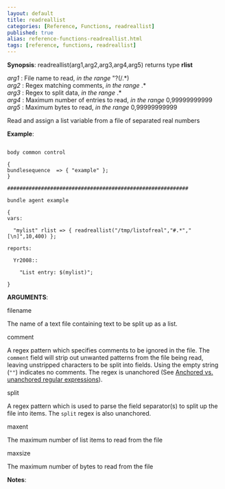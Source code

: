 ```yaml
---
layout: default
title: readreallist
categories: [Reference, Functions, readreallist]
published: true
alias: reference-functions-readreallist.html
tags: [reference, functions, readreallist]
---
```




**Synopsis**: readreallist(arg1,arg2,arg3,arg4,arg5) returns type
**rlist**

  
 *arg1* : File name to read, *in the range* "?(/.\*)   
 *arg2* : Regex matching comments, *in the range* .\*   
 *arg3* : Regex to split data, *in the range* .\*   
 *arg4* : Maximum number of entries to read, *in the range*
0,99999999999   
 *arg5* : Maximum bytes to read, *in the range* 0,99999999999   

Read and assign a list variable from a file of separated real numbers

**Example**:  
   

```cf3

body common control

{
bundlesequence  => { "example" };
}

###########################################################

bundle agent example

{     
vars:

  "mylist" rlist => { readreallist("/tmp/listofreal","#.*","[\n]",10,400) };

reports:

  Yr2008::

    "List entry: $(mylist)";

}
```

**ARGUMENTS**:

filename

The name of a text file containing text to be split up as a list.   

comment

A regex pattern which specifies comments to be ignored in the file. The
`comment` field will strip out unwanted patterns from the file being
read, leaving unstripped characters to be split into fields. Using the
empty string (`""`) indicates no comments. The regex is unanchored (See
[Anchored vs. unanchored regular
expressions](#Anchored-vs_002e-unanchored-regular-expressions)).   

split

A regex pattern which is used to parse the field separator(s) to split
up the file into items. The `split` regex is also unanchored.   

maxent

The maximum number of list items to read from the file   

maxsize

The maximum number of bytes to read from the file

**Notes**:  
   
